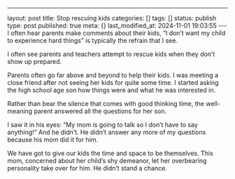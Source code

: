 ---
layout: post
title: Stop rescuing kids
categories: []
tags: []
status: publish
type: post
published: true
meta: {}
last_modified_at: 2024-11-01 19:03:55
---I often hear parents make comments about their kids, “I don’t want my child to experience hard things” is typically the refrain that I see.

I often see parents and teachers attempt to rescue kids when they don’t show up prepared.

Parents often go far above and beyond to help their kids. I was meeting a close friend after not seeing her kids for quite some time. I started asking the high school age son how things were and what he was interested in. 


Rather than bear the silence that comes with good thinking time, the well-meaning parent answered all the questions for her son.

I saw it in his eyes: “My mom is going to talk so I don’t have to say anything!” And he didn’t. He didn’t answer any more of my questions because his mom did it for him.

We have got to give our kids the time and space to be themselves. This mom, concerned about her child’s shy demeanor, let her overbearing personality take over for him. He didn’t stand a chance.
